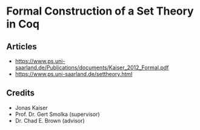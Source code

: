 Formal Construction of a Set Theory in Coq
==========================================

Articles
--------

* https://www.ps.uni-saarland.de/Publications/documents/Kaiser_2012_Formal.pdf
* https://www.ps.uni-saarland.de/settheory.html

Credits
-------

* Jonas Kaiser
* Prof. Dr. Gert Smolka (supervisor)
* Dr. Chad E. Brown (advisor)

